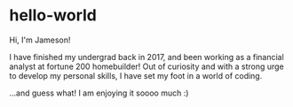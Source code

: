 # hello-world
Hi, I'm Jameson!

I have finished my undergrad back in 2017, and been working as a financial analyst at fortune 200 homebuilder! 
Out of curiosity and with a strong urge to develop my personal skills, I have set my foot in a world of coding.

...and guess what! I am enjoying it soooo much :)

